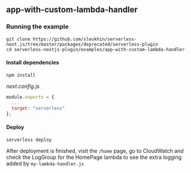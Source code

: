 ## app-with-custom-lambda-handler

### Running the example

```shell
git clone https://github.com/sleukhin/serverless-next.js/tree/master/packages/deprecated/serverless-plugin
cd serverless-nextjs-plugin/examples/app-with-custom-lambda-handler
```

#### Install dependencies

```shell
npm install
```

_next.config.js_

```js
module.exports = {
  ...
  target: "serverless"
};
```

#### Deploy

`serverless deploy`

After deployment is finished, visit the `/home` page, go to CloudWatch and check the LogGroup for the HomePage lambda to see the extra logging added by `my-lambda-handler.js`

